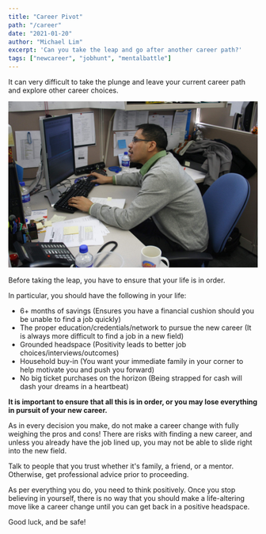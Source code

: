 ```yaml
---
title: "Career Pivot"
path: "/career"
date: "2021-01-20"
author: "Michael Lim"
excerpt: 'Can you take the leap and go after another career path?'
tags: ["newcareer", "jobhunt", "mentalbattle"]
---
```


It can very difficult to take the plunge and leave your current career path and explore other career choices. 

![Looking for jobs](../images/career.jpg)

Before taking the leap, you have to ensure that your life is in order.  

In particular, you should have the following in your life:
- 6+ months of savings (Ensures you have a financial cushion should you be unable to find a job quickly)
- The proper education/credentials/network to pursue the new career (It is always more difficult to find a job in a new field)
- Grounded headspace (Positivity leads to better job choices/interviews/outcomes)
- Household buy-in (You want your immediate family in your corner to help motivate you and push you forward)
- No big ticket purchases on the horizon (Being strapped for cash will dash your dreams in a heartbeat)

**It is important to ensure that all this is in order, or you may lose everything in pursuit of your new career.**

As in every decision you make, do not make a career change with fully weighing the pros and cons!  There are risks with finding a new career, and unless you already have the job lined up, you may not be able to slide right into the new field.  

Talk to people that you trust whether it's family, a friend, or a mentor.
Otherwise, get professional advice prior to proceeding.

As per everything you do, you need to think positively.  Once you stop believing in yourself, there is no way that you should make a life-altering move like a career change until you can get back in a positive headspace. 

Good luck, and be safe!